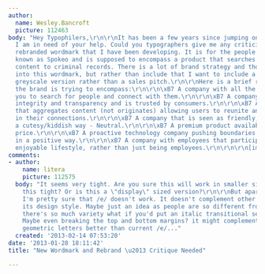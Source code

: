 ```yaml
---
author:
  name: Wesley.Bancroft
  picture: 112463
body: "Hey Typophilers,\r\n\r\nIt has been a few years since jumping on here, but
  I am in need of your help. Could you typographers give me any criticism on this
  rebranded wordmark that I have been developing. It is for the people search engine,
  known as Spokeo and is supposed to encompass a product that searches social media
  content to criminal records. There is a lot of brand strategy and thought that went
  into this wordmark, but rather than include that I want to include a simple neutral
  greyscale version rather than a sales pitch.\r\n\r\nHere is a brief rundown of what
  the brand is trying to encompass:\r\n\r\n\xB7 A company with all the tools to allow
  you to search for people and connect with them.\r\n\r\n\xB7 A company that exhibits
  integrity and transparency and is trusted by consumers.\r\n\r\n\xB7 A product/tool
  that aggregates content (not originates) allowing users to reunite and find joy
  in their connections.\r\n\r\n\xB7 A company that is seen as friendly, but not in
  a cutesy/kiddish way - Neutral.\r\n\r\n\xB7 A premium product available at an affordable
  price.\r\n\r\n\xB7 A proactive technology company pushing boundaries and using technology
  in a positive way.\r\n\r\n\xB7 A company with employees that participate in it\u2019s
  enjoyable lifestyle, rather than just being employees.\r\n\r\n\r\n[img:sites/default/files/old-images/Logo-White_5085.jpg]\r\n\r\n[img:sites/default/files/old-images/Logo-Black_4594.jpg]"
comments:
- author:
    name: litera
    picture: 112575
  body: "It seems very tight. Are you sure this will work in smaller size? I mean
    this tight? Or is this a \"display\" sized version?\r\n\r\nBut apart from that
    I'm pretty sure that /e/ doesn't work. It doesn't complement other letters by
    its design style. Maybe just an idea as people are so different from each other,
    there's so much variety what if you'd put an italic transitional serif /e/ here?
    Maybe even breaking the top and bottom margins? it might complement the other
    geometric letters better than current /e/..."
  created: '2013-02-14 07:53:20'
date: '2013-01-28 18:11:42'
title: "New Wordmark and Rebrand \u2013 Critique Needed"

---
```

